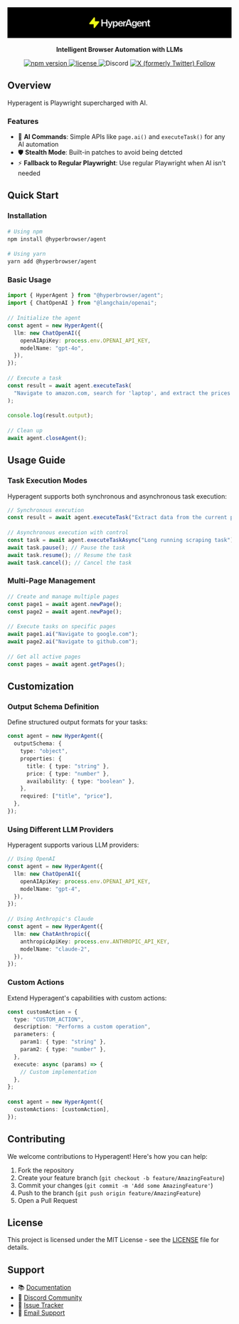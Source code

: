 <div align="center">
  <img src="assets/hyperagent-banner.png" alt="Hyperagent Banner" width="800"/>

  <p align="center">
    <strong>Intelligent Browser Automation with LLMs</strong>
  </p>

  <p align="center">
    <a href="https://www.npmjs.com/package/@hyperbrowser/agent">
      <img src="https://img.shields.io/npm/v/@hyperbrowser/agent?style=flat-square" alt="npm version" />
    </a>
    <a href="https://github.com/hyperbrowserai/hyperagent/blob/main/LICENSE">
      <img src="https://img.shields.io/npm/l/@hyperbrowser/agent?style=flat-square" alt="license" />
    </a>
    <a href="https://discord.gg/zsYzsgVRjh" style="text-decoration:none;">
      <img alt="Discord" src="https://img.shields.io/discord/1313014141165764619?style=flat-square&color=blue">
    </a>
    <a href="https://x.com/SukhaniShri">
      <img alt="X (formerly Twitter) Follow" src="https://img.shields.io/twitter/follow/SukhaniShri?style=social">
    </a>
  </p>
</div>

## Overview

Hyperagent is Playwright supercharged with AI.

### Features

- 🤖 **AI Commands**: Simple APIs like `page.ai()` and `executeTask()` for any AI automation
- 🛡️ **Stealth Mode**: Built-in patches to avoid being detcted
- ⚡ **Fallback to Regular Playwright**: Use regular Playwright when AI isn't needed

## Quick Start

### Installation

```bash
# Using npm
npm install @hyperbrowser/agent

# Using yarn
yarn add @hyperbrowser/agent
```

### Basic Usage

```typescript
import { HyperAgent } from "@hyperbrowser/agent";
import { ChatOpenAI } from "@langchain/openai";

// Initialize the agent
const agent = new HyperAgent({
  llm: new ChatOpenAI({
    openAIApiKey: process.env.OPENAI_API_KEY,
    modelName: "gpt-4o",
  }),
});

// Execute a task
const result = await agent.executeTask(
  "Navigate to amazon.com, search for 'laptop', and extract the prices of the first 5 results"
);

console.log(result.output);

// Clean up
await agent.closeAgent();
```

## Usage Guide

### Task Execution Modes

Hyperagent supports both synchronous and asynchronous task execution:

```typescript
// Synchronous execution
const result = await agent.executeTask("Extract data from the current page");

// Asynchronous execution with control
const task = await agent.executeTaskAsync("Long running scraping task");
await task.pause(); // Pause the task
await task.resume(); // Resume the task
await task.cancel(); // Cancel the task
```

### Multi-Page Management

```typescript
// Create and manage multiple pages
const page1 = await agent.newPage();
const page2 = await agent.newPage();

// Execute tasks on specific pages
await page1.ai("Navigate to google.com");
await page2.ai("Navigate to github.com");

// Get all active pages
const pages = await agent.getPages();
```

## Customization

### Output Schema Definition

Define structured output formats for your tasks:

```typescript
const agent = new HyperAgent({
  outputSchema: {
    type: "object",
    properties: {
      title: { type: "string" },
      price: { type: "number" },
      availability: { type: "boolean" },
    },
    required: ["title", "price"],
  },
});
```

### Using Different LLM Providers

Hyperagent supports various LLM providers:

```typescript
// Using OpenAI
const agent = new HyperAgent({
  llm: new ChatOpenAI({
    openAIApiKey: process.env.OPENAI_API_KEY,
    modelName: "gpt-4",
  }),
});

// Using Anthropic's Claude
const agent = new HyperAgent({
  llm: new ChatAnthropic({
    anthropicApiKey: process.env.ANTHROPIC_API_KEY,
    modelName: "claude-2",
  }),
});
```

### Custom Actions

Extend Hyperagent's capabilities with custom actions:

```typescript
const customAction = {
  type: "CUSTOM_ACTION",
  description: "Performs a custom operation",
  parameters: {
    param1: { type: "string" },
    param2: { type: "number" },
  },
  execute: async (params) => {
    // Custom implementation
  },
};

const agent = new HyperAgent({
  customActions: [customAction],
});
```

## Contributing

We welcome contributions to Hyperagent! Here's how you can help:

1. Fork the repository
2. Create your feature branch (`git checkout -b feature/AmazingFeature`)
3. Commit your changes (`git commit -m 'Add some AmazingFeature'`)
4. Push to the branch (`git push origin feature/AmazingFeature`)
5. Open a Pull Request

## License

This project is licensed under the MIT License - see the [LICENSE](LICENSE) file for details.

## Support

- 📚 [Documentation](https://docs.hyperbrowser.ai/hyperagent/about-hyperagent)
- 💬 [Discord Community](https://discord.gg/zsYzsgVRjh)
- 🐛 [Issue Tracker](https://github.com/hyperbrowserai/HyperAgent/issues)
- 📧 [Email Support](mailto:info@hyperbrowser.ai)

